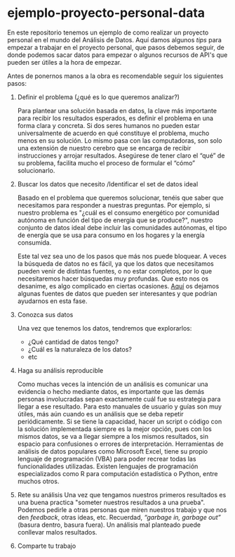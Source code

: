 # ejemplo-proyecto-personal-data

En este repositorio tenemos un ejemplo de como realizar un proyecto personal en el mundo del Análisis de Datos. Aquí damos algunos *tips* para empezar a trabajar en el proyecto personal, que pasos debemos seguir, de donde podemos sacar datos para empezar o algunos recursos de API's que pueden ser útiles a la hora de empezar. 

Antes de ponernos manos a la obra es recomendable seguir los siguientes pasos: 

1.  Definir el problema (¿qué es lo que queremos analizar?)

    Para plantear una solución basada en datos, la clave más importante para recibir los resultados esperados, es definir el problema en una forma clara y concreta. Si dos seres humanos no pueden estar universalmente de acuerdo en qué constituye el problema, mucho menos en su solución. Lo mismo pasa con las computadoras, son solo una extensión de nuestro cerebro que se encarga de recibir instrucciones y arrojar resultados. Asegúrese de tener claro el “qué” de su problema, facilita mucho el proceso de formular el “cómo” solucionarlo.

2. Buscar los datos que necesito /Identificar el set de datos ideal

    Basado en el problema que queremos solucionar, tenéis que saber que necesitamos para responder a nuestras preguntas. Por ejemplo, si nuestro problema es "¿cuál es el consumo energético por comunidad autónoma en función del tipo de energia que se produce?", nuestro conjunto de datos ideal debe incluir las comunidades autónomas, el tipo de energía que se usa para consumo en los hogares y la energía consumida. 

    Este tal vez sea uno de los pasos que más nos puede bloquear. A veces la búsqueda de datos no es fácil, ya que los datos que necesitamos pueden venir de distintas fuentes, o no estar completos, por lo que necesitaremos hacer búsquedas muy profundas. Que esto nos os desanime, es algo complicado en ciertas ocasiones. [Aquí](https://github.com/Adalab/ejemplo-proyecto-personal-data/blob/main/documentos_adicionales/recursos.md) os dejamos algunas fuentes de datos que pueden ser interesantes y que podrían ayudarnos en esta fase. 

3. Conozca sus datos

    Una vez que tenemos los datos, tendremos que explorarlos: 

    - ¿Qué cantidad de datos tengo?
    - ¿Cuál es la naturaleza de los datos? 
    - etc


5. Haga su análisis reproducible
    
    Como muchas veces la intención de un análisis es comunicar una evidencia o hecho mediante datos, es importante que las demás personas involucradas sepan exactamente cuál fue su estrategia para llegar a ese resultado. Para esto manuales de usuario y guías son muy útiles, más aún cuando es un análisis que se deba repetir periódicamente. Si se tiene la capacidad, hacer un script o código con la solución implementada siempre es la mejor opción, pues con los mismos datos, se va a llegar siempre a los mismos resultados, sin espacio para confusiones o errores de interpretación. Herramientas de análisis de datos populares como Microsoft Excel, tiene su propio lenguaje de programación (VBA) para poder recrear todas las funcionalidades utilizadas. Existen lenguajes de programación especializados como R para computación estadística o Python, entre muchos otros.

6. Rete su análisis
    Una vez que tengamos nuestros primeros resultados es una buena practica "someter nuestros resultados a una prueba". Podemos pedirle a otras personas que miren nuestros trabajo y que nos den *feedback*, otras ideas, etc. Recuerdad, *“garbage in, garbage out”* (basura dentro, basura fuera). Un análisis mal planteado puede conllevar malos resultados.

7. Comparte tu trabajo
    
